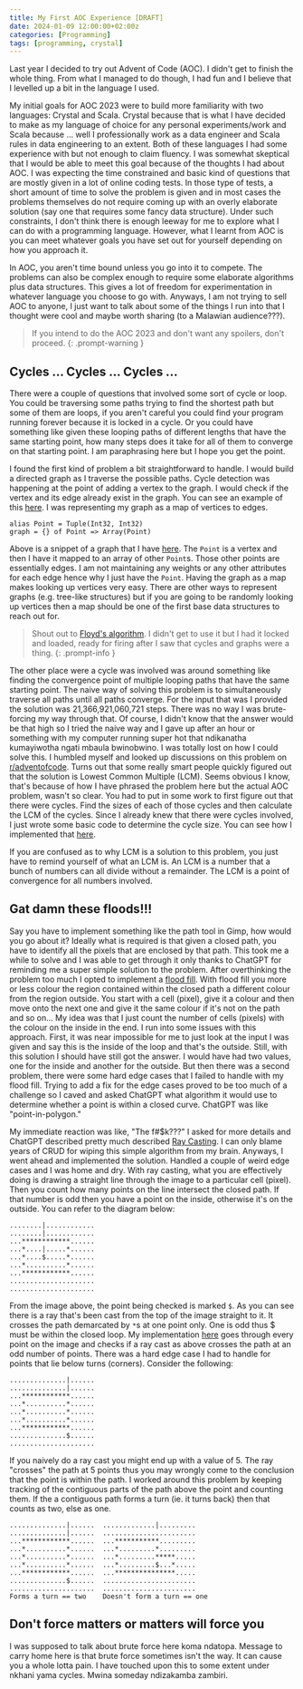 ```yaml
---
title: My First AOC Experience [DRAFT]
date: 2024-01-09 12:00:00+02:00z
categories: [Programming]
tags: [programming, crystal]
---
```


Last year I decided to try out Advent of Code (AOC). I didn't get to finish the whole
thing. From what I managed to do though, I had fun and I believe that I levelled up a bit
in the language I used.

My initial goals for AOC 2023 were to build more familiarity with two languages:
Crystal and Scala. Crystal because that is what I have decided to make as my language of
choice for any personal experiments/work and Scala because ... well I professionally work
as a data engineer and Scala rules in data engineering to an extent. Both of these
languages I had some experience with but not enough to claim fluency. I was somewhat
skeptical that I would be able to meet this goal because of the thoughts I had about AOC.
I was expecting the time constrained and basic kind of questions that are mostly given
in a lot of online coding tests. In those type of tests, a short amount of time to solve
the problem is given and in most cases the problems themselves do not require coming up
with an overly elaborate solution (say one that requires some fancy data structure).
Under such constraints, I don't think there is enough leeway for me to explore what I can
do with a programming language. However, what I learnt from AOC is you can meet whatever
goals you have set out for yourself depending on how you approach it.

In AOC, you aren't time bound unless you go into it to compete. The problems can also be
complex enough to require some elaborate algorithms plus data structures. This gives a lot
of freedom for experimentation in whatever language you choose to go with. Anyways, I am
not trying to sell AOC to anyone, I just want to talk about some of the things I run into
that I thought were cool and maybe worth sharing (to a Malawian audience???).

> If you intend to do the AOC 2023 and don't want any spoilers, don't proceed.
{: .prompt-warning }

## Cycles ... Cycles ... Cycles ...

There were a couple of questions that involved some sort of cycle or loop.
You could be traversing some paths trying to find the shortest path but some of them
are loops, if you aren't careful you could find your program running forever because it is
locked in a cycle. Or you could have something like given these looping paths of different
lengths that have the same starting point, how many steps does it take for all of them to
converge on that starting point. I am paraphrasing here but I hope you get the point.

I found the first kind of problem a bit straightforward to handle. I would build a directed
graph as I traverse the possible paths. Cycle detection was happening at the point of
adding a vertex to the graph. I would check if the vertex and its edge already exist in
the graph. You can see an example of this
[here](https://github.com/kwalter94/aoc/blob/6bd92cd4383874cbe635b477a196032153ee5e65/2023/16/part-2.cr#L142).
I was representing my graph as a map of vertices to edges.

```crystal
alias Point = Tuple(Int32, Int32)
graph = {} of Point => Array(Point)
```
Above is a snippet of a graph that I have
[here](https://github.com/kwalter94/aoc/blob/6bd92cd4383874cbe635b477a196032153ee5e65/2023/16/part-2.cr#L5).
The `Point` is a vertex and then I have it mapped to an array of other `Point`s. Those
other points are essentially edges. I am not maintaining any weights or any other
attributes for each edge hence why I just have the `Point`. Having the graph as a map
makes looking up vertices very easy. There are other ways to represent graphs
(e.g. tree-like structures) but if you are going to be randomly looking up vertices then
a map should be one of the first base data structures to reach out for.

> Shout out to
[Floyd's algorithm](https://en.wikipedia.org/wiki/Cycle_detection#Floyd's_tortoise_and_hare).
I didn't get to use it but I had it locked and loaded, ready for firing after I saw
that cycles and graphs were a thing.
{: .prompt-info }


The other place were a cycle was involved was around something like finding the
convergence point of multiple looping paths that have the same starting point. The naive
way of solving this problem is to simultaneously traverse all paths until all paths
converge. For the input that was I provided the solution was 21,366,921,060,721 steps.
There was no way I was brute-forcing my way through that. Of course, I didn't know that
the answer would be that high so I tried the naive way and I gave up after an hour or
something with my computer running super hot that ndikanatha kumayiwotha ngati mbaula
bwinobwino. I was totally lost on how I could solve this. I humbled myself and looked up
discussions on this problem on
[r/adventofcode](https://www.reddit.com/r/adventofcode/search/?q=Day%208&restrict_sr=1).
Turns out that some really smart people quickly figured out that the solution is
Lowest Common Multiple (LCM). Seems obvious I know, that's because of how I have phrased
the problem here but the actual AOC problem, wasn't so clear. You had to put in some work
to first figure out that there were cycles. Find the sizes of each of those cycles and
then calculate the LCM of the cycles. Since I already knew that there were cycles involved,
I just wrote some basic code to determine the cycle size. You can see how I implemented
that [here](https://github.com/kwalter94/aoc/blob/6bd92cd4383874cbe635b477a196032153ee5e65/2023/8/part-2.cr#L52).

If you are confused as to why LCM is a solution to this problem, you just have to remind
yourself of what an LCM is. An LCM is a number that a bunch of numbers can all divide
without a remainder. The LCM is a point of convergence for all numbers involved.

## Gat damn these floods!!!

Say you have to implement something like the path tool in Gimp, how would you go about it?
Ideally what is required is that given a closed path, you have to identify all the pixels
that are enclosed by that path. This took me a while to solve and I was able to get through
it only thanks to ChatGPT for reminding me a super simple solution to the problem. After
overthinking the problem too much I opted to implement a
[flood fill](https://en.wikipedia.org/wiki/Flood_fill). With flood fill you more or less
colour the region contained within the closed path a different colour from the region
outside. You start with a cell (pixel), give it a colour and then move onto the next one
and give it the same colour if it's not on the path and so on... My idea was that I just
count the number of cells (pixels) with the colour on the inside in the end. I run into
some issues with this approach. First, it was near impossible for me to just look at the
input I was given and say this is the inside of the loop and that's the outside. Still,
with this solution I should have still got the answer. I would have had two values, one
for the inside and another for the outside. But then there was a second problem, there
were some hard edge cases that I failed to handle with my flood fill. Trying to add a fix
for the edge cases proved to be too much of a challenge so I caved and asked ChatGPT what
algorithm it would use to determine whether a point is within a closed curve. ChatGPT was
like "point-in-polygon."

My immediate reaction was like, "The f#$k???" I asked for more details and ChatGPT
described pretty much described
[Ray Casting](https://en.wikipedia.org/wiki/Point_in_polygon#Ray_casting_algorithm).
I can only blame years of CRUD for wiping this simple algorithm from my brain. Anyways,
I went ahead and implemented the solution. Handled a couple of weird edge cases and I was
home and dry. With ray casting, what you are effectively doing is drawing a straight line
through the image to a particular cell (pixel). Then you count how many points on the line
intersect the closed path. If that number is odd then you have a point on the inside,
otherwise it's on the outside. You can refer to the diagram below:

    ........|............
    ........|............
    ...************......
    ...*....|.....*......
    ...*....$.....*......
    ...*..........*......
    ...************......
    .....................
    .....................

From the image above, the point being checked is marked `$`. As you can see there is a ray
that's been cast from the top of the image straight to it. It crosses the path demarcated
by `*`s at one point only. One is odd thus $ must be within the closed loop.
My implementation [here](https://github.com/kwalter94/aoc/blob/6bd92cd4383874cbe635b477a196032153ee5e65/2023/10/part-2.cr#L85)
goes through every point on the image and checks if a ray cast as above crosses the path
at an odd number of points. There was a hard edge case I had to handle for points that
lie below turns (corners). Consider the following:

    ..............|......
    ..............|......
    ...************......
    ...*..........*......
    ...*..........*......
    ...*..........*......
    ...************......
    ..............$......
    .....................

If you naively do a ray cast you might end up with a value of 5. The ray "crosses" the
path at 5 points thus you may wrongly come to the conclusion that the point is within
the path. I worked around this problem by keeping tracking of the contiguous parts of the
path above the point and counting them. If the a contiguous path forms a turn (ie. it
turns back) then that counts as two, else as one.

    ..............|......  .............|.........
    ..............|......  .......................
    ...************......  ...***********.........
    ...*..........*......  ...*.........*.........
    ...*..........*......  ...*.........*****.....
    ...*..........*......  ...*.........$...*.....
    ...************......  ...***************.....
    ..............$......  .......................
    .....................  .......................
    Forms a turn == two    Doesn't form a turn == one


## Don't force matters or matters will force you

I was supposed to talk about brute force here koma ndatopa. Message to carry home here is
that brute force sometimes isn't the way. It can cause you a whole lotta pain. I have
touched upon this to some extent under nkhani yama cycles. Mwina someday ndizakamba
zambiri.
